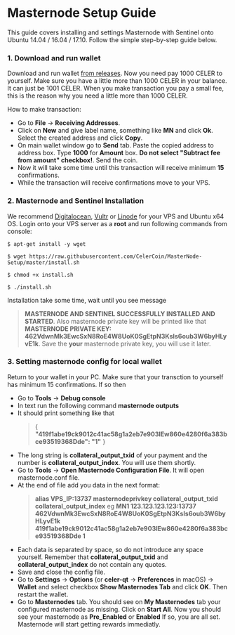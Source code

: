 # Masternode Setup Guide

This guide covers installing and  settings Masternode with Sentinel onto Ubuntu 14.04 / 16.04 / 17.10. Follow the simple step-by-step guide below. 

### 1. Download and run wallet

Download and run wallet [from releases](https://github.com/CelerCoin/celer/releases).
Now you need pay 1000 CELER to yourself. Make sure you have a little more than 1000 CELER in your balance. It can just be 1001 CELER. When you make
transaction you pay a small fee, this is the reason why you need
a little more than 1000 CELER.

How to make transaction:
- Go to **File** -> **Receiving Addresses**.
- Click on **New** and give label name, something like
**MN** and click **Ok**. Select the created address and click
**Copy**.
- On main wallet window go to **Send** tab. Paste the copied
address to address box. Type **1000** for **Amount** box. **Do not select "Subtract fee from amount" checkbox!**. Send the coin.
- Now it will take some time until this transaction will receive minimum **15** confirmations.
- While the transaction will receive confirmations move to your VPS.

### 2. Masternode and Sentinel Installation

We recommend [Digitalocean](http://digitalocean.com), [Vultr](https://www.vultr.com) or [Linode](https://www.linode.com) for your VPS and Ubuntu x64 OS. Login onto your VPS server as a **root** and run following commands from console:

    $ apt-get install -y wget

    $ wget https://raw.githubusercontent.com/CelerCoin/MasterNode-Setup/master/install.sh

    $ chmod +x install.sh

    $ ./install.sh

Installation take some time, wait until you see message
>**MASTERNODE AND SENTINEL SUCCESSFULLY INSTALLED AND STARTED**.
Also masternode private key will be printed like that
>**MASTERNODE PRIVATE KEY: 462VdwnMk3EwcSxN8RoE4W8UoK0SgEtpN3KsIs6oub3W6byHLyvE1k**.
Save the **your** masternode private key, you will use it later.

### 3. Setting masternode config for local wallet

Return to your wallet in your PC. Make sure that your transction to yourself has minimum 15 confirmations. If so then
- Go to **Tools** -> **Debug console**
- In text run the following command **masternode outputs**
- It should print something like that
    >{ **"419f1abe19ck9012c41ac58g1a2eb7e903lEw860e4280f6a383bce93519368Dde": "1"** }
- The long string is **collateral_output_txid** of your payment and the number is **collateral_output_index**. You will use them shortly.
- Go to **Tools** -> **Open Masternode Configuration File**. It will open masternode.conf file.
- At the end of file add you data in the next format:
    >**alias VPS_IP:13737 masternodeprivkey collateral_output_txid collateral_output_index**
    >eg
    >**MN1 123.123.123.123:13737 462VdwnMk3EwcSxN8RoE4W8UoK0SgEtpN3KsIs6oub3W6byHLyvE1k 419f1abe19ck9012c41ac58g1a2eb7e903lEw860e4280f6a383bce93519368Dde 1**
- Each data is separated by space, so do not introduce any space yourself. Remember that **collateral_output_txid** and **collateral_output_index** do not contain any quotes.
- Save and close the config file. 
- Go to **Settings** -> **Options** (or **celer-qt** -> **Preferences** in macOS) -> **Wallet** and select checkbox **Show Masternodes Tab** and click **OK**. Then restart the wallet.
- Go to **Masternodes** tab. You should see on **My Masternodes** tab your configured masternode as missing. Click on **Start All**. Now you should see your masternode as **Pre_Enabled** or **Enabled** If so, you are all set. Masternode will start getting rewards immediatly.

